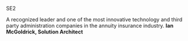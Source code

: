 SE2

A recognized leader and one of the most innovative technology and third party administration companies in the annuity insurance industry. **Ian McGoldrick, Solution Architect**